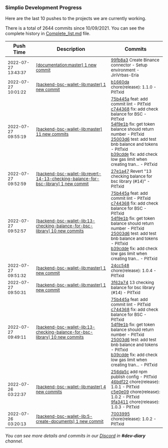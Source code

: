 
### Simplio Development Progress

Here are the last 10 pushes to the projects we are currently working.

There is a total of 2644 commits since 10/09/2021. You can see the complete history in
 [Complete_list.md](Complete_list.md) file.

| Push Time | Description | Commits |
| --- | --- | --- |
| <sub>2022-07-27 13:43:37</sub> | <sub>[[documentation:master] 1 new commit](https://github.com/SimplioOfficial/documentation/commit/99fb8a3472e3381c2962171a679b92d811070104)</sub> | <sub>[99fb8a3](https://github.com/SimplioOfficial/documentation/commit/99fb8a3472e3381c2962171a679b92d811070104) Create Binance connector - Setup environment - JiriVrbas\-Eria</sub> |
| <sub>2022-07-27 10:01:22</sub> | <sub>[[backend-bsc-wallet-lib:master] 1 new commit](https://github.com/SimplioOfficial/backend-bsc-wallet-lib/commit/b1660daf19c6d7d349c9570d201029ac26d17807)</sub> | <sub>[b1660da](https://github.com/SimplioOfficial/backend-bsc-wallet-lib/commit/b1660daf19c6d7d349c9570d201029ac26d17807) chore(release): 1.1.0 - PitTxid</sub> |
| <sub>2022-07-27 09:55:19</sub> | <sub>[[backend-bsc-wallet-lib:master] 11 new commits](https://github.com/SimplioOfficial/backend-bsc-wallet-lib/compare/9fa34112dc7c...79e112d50c8e)</sub> | <sub>[75b445a](https://github.com/SimplioOfficial/backend-bsc-wallet-lib/commit/75b445a661a0f9677c8b07699925c076f61bf840) feat: add commit lint - PitTxid<br>[c744368](https://github.com/SimplioOfficial/backend-bsc-wallet-lib/commit/c74436894326b19375a5a0a6e37d5e5626a11de9) fix: add check balance for BSC - PitTxid<br>[54f9e1b](https://github.com/SimplioOfficial/backend-bsc-wallet-lib/commit/54f9e1b157064d3c2e8c77b41d7ef5c4a8cfa320) fix: get token balance should return number - PitTxid<br>[25003d6](https://github.com/SimplioOfficial/backend-bsc-wallet-lib/commit/25003d6a05286bc95fe2ed092f6e7e36aca9fc66) test: add test bnb balance and tokens - PitTxid<br>[b39cdde](https://github.com/SimplioOfficial/backend-bsc-wallet-lib/commit/b39cddeb5b0340015fe791adb6040e04c9974332) fix: add check low gas limit when creating tran... - PitTxid</sub> |
| <sub>2022-07-27 09:52:59</sub> | <sub>[[backend-bsc-wallet-lib:revert\-14\-13\-checking\-balance\-for\-bsc\-library] 1 new commit](https://github.com/SimplioOfficial/backend-bsc-wallet-lib/commit/27e1a47b29f4d3b3193836a83d42539ba7289975)</sub> | <sub>[27e1a47](https://github.com/SimplioOfficial/backend-bsc-wallet-lib/commit/27e1a47b29f4d3b3193836a83d42539ba7289975) Revert "13 checking balance for bsc library (#14)" - PitTxid</sub> |
| <sub>2022-07-27 09:52:57</sub> | <sub>[[backend-bsc-wallet-lib:13\-checking\-balance\-for\-bsc\-library] 10 new commits](https://github.com/SimplioOfficial/backend-bsc-wallet-lib/compare/75b445a661a0^...8379506edf74)</sub> | <sub>[75b445a](https://github.com/SimplioOfficial/backend-bsc-wallet-lib/commit/75b445a661a0f9677c8b07699925c076f61bf840) feat: add commit lint - PitTxid<br>[c744368](https://github.com/SimplioOfficial/backend-bsc-wallet-lib/commit/c74436894326b19375a5a0a6e37d5e5626a11de9) fix: add check balance for BSC - PitTxid<br>[54f9e1b](https://github.com/SimplioOfficial/backend-bsc-wallet-lib/commit/54f9e1b157064d3c2e8c77b41d7ef5c4a8cfa320) fix: get token balance should return number - PitTxid<br>[25003d6](https://github.com/SimplioOfficial/backend-bsc-wallet-lib/commit/25003d6a05286bc95fe2ed092f6e7e36aca9fc66) test: add test bnb balance and tokens - PitTxid<br>[b39cdde](https://github.com/SimplioOfficial/backend-bsc-wallet-lib/commit/b39cddeb5b0340015fe791adb6040e04c9974332) fix: add check low gas limit when creating tran... - PitTxid</sub> |
| <sub>2022-07-27 09:51:32</sub> | <sub>[[backend-bsc-wallet-lib:master] 1 new commit](https://github.com/SimplioOfficial/backend-bsc-wallet-lib/commit/24cc5481bef1b81087b8070e2ec162fb06f9a055)</sub> | <sub>[24cc548](https://github.com/SimplioOfficial/backend-bsc-wallet-lib/commit/24cc5481bef1b81087b8070e2ec162fb06f9a055) chore(release): 1.0.4 - PitTxid</sub> |
| <sub>2022-07-27 09:50:31</sub> | <sub>[[backend-bsc-wallet-lib:master] 1 new commit](https://github.com/SimplioOfficial/backend-bsc-wallet-lib/commit/3f62a744dee583028e5c1802048f7d04e74bc4ad)</sub> | <sub>[3f62a74](https://github.com/SimplioOfficial/backend-bsc-wallet-lib/commit/3f62a744dee583028e5c1802048f7d04e74bc4ad) 13 checking balance for bsc library (#14) - PitTxid</sub> |
| <sub>2022-07-27 09:49:11</sub> | <sub>[[backend-bsc-wallet-lib:13\-checking\-balance\-for\-bsc\-library] 10 new commits](https://github.com/SimplioOfficial/backend-bsc-wallet-lib/compare/9fa34112dc7c...8379506edf74)</sub> | <sub>[75b445a](https://github.com/SimplioOfficial/backend-bsc-wallet-lib/commit/75b445a661a0f9677c8b07699925c076f61bf840) feat: add commit lint - PitTxid<br>[c744368](https://github.com/SimplioOfficial/backend-bsc-wallet-lib/commit/c74436894326b19375a5a0a6e37d5e5626a11de9) fix: add check balance for BSC - PitTxid<br>[54f9e1b](https://github.com/SimplioOfficial/backend-bsc-wallet-lib/commit/54f9e1b157064d3c2e8c77b41d7ef5c4a8cfa320) fix: get token balance should return number - PitTxid<br>[25003d6](https://github.com/SimplioOfficial/backend-bsc-wallet-lib/commit/25003d6a05286bc95fe2ed092f6e7e36aca9fc66) test: add test bnb balance and tokens - PitTxid<br>[b39cdde](https://github.com/SimplioOfficial/backend-bsc-wallet-lib/commit/b39cddeb5b0340015fe791adb6040e04c9974332) fix: add check low gas limit when creating tran... - PitTxid</sub> |
| <sub>2022-07-26 03:22:37</sub> | <sub>[[backend-bsc-wallet-lib:master] 4 new commits](https://github.com/SimplioOfficial/backend-bsc-wallet-lib/compare/0687f646894f...9fa34112dc7c)</sub> | <sub>[256da5c](https://github.com/SimplioOfficial/backend-bsc-wallet-lib/commit/256da5c053435c937907f46125e056eb75287ecd) add npm publish config - PitTxid<br>[46bdf22](https://github.com/SimplioOfficial/backend-bsc-wallet-lib/commit/46bdf2264fdce0edae4d51acabba8a6bb8fed87d) chore(release): 1.0.1 - PitTxid<br>[c5e0e09](https://github.com/SimplioOfficial/backend-bsc-wallet-lib/commit/c5e0e09d08cd855bd477a53184d7b36c8a6a5871) chore(release): 1.0.2 - PitTxid<br>[9fa3411](https://github.com/SimplioOfficial/backend-bsc-wallet-lib/commit/9fa34112dc7c4a980bdc3458d9767de5c2ffefc3) chore(release): 1.0.3 - PitTxid</sub> |
| <sub>2022-07-26 03:20:13</sub> | <sub>[[backend-bsc-wallet-lib:5\-create\-documents] 1 new commit](https://github.com/SimplioOfficial/backend-bsc-wallet-lib/commit/7003995a70d0e5bb56d24ca632f9991d1088fab3)</sub> | <sub>[7003995](https://github.com/SimplioOfficial/backend-bsc-wallet-lib/commit/7003995a70d0e5bb56d24ca632f9991d1088fab3) chore(release): 1.0.2 - PitTxid</sub> |

_You can see more details and commits in our [Discord](https://discord.gg/aKhjuwZmdP) in **#dev-diary** channel._
